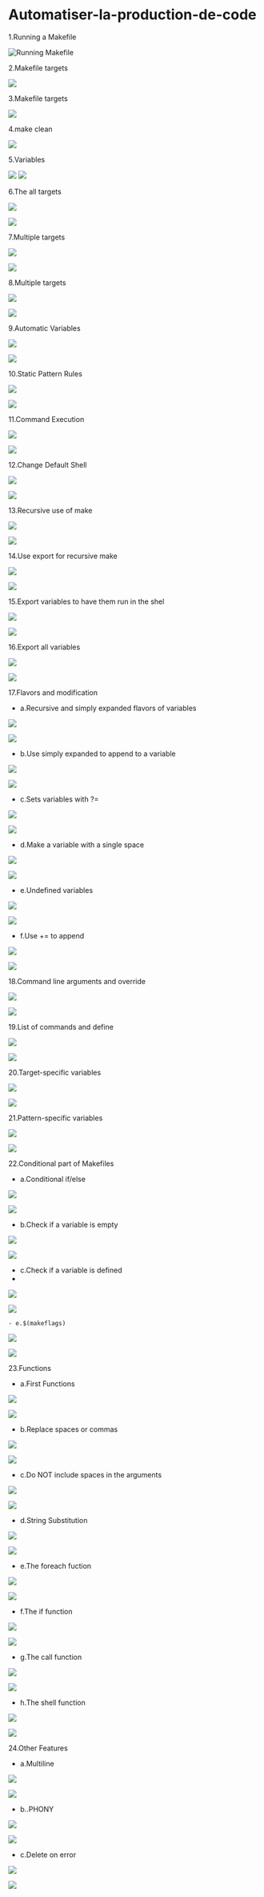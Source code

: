 # Automatiser-la-production-de-code

 1.Running a Makefile
 
  ![](screenes/a1.PNG? "Running Makefile")

 2.Makefile targets
 
   ![](screenes/a2.PNG)
   
 3.Makefile targets
 
   ![](screenes/a4.PNG)
   
 4.make clean
 
   ![](screenes/a5.PNG)
 
 5.Variables
 
   ![](screenes/variables2.PNG)
   ![](screenes/variables1.PNG)
 
 6.The all targets
 
   ![](screenes/all-2.PNG)
   
   ![](screenes/all-1.PNG)
   
 7.Multiple targets
  
   ![](screenes/multipletargets1.PNG)
   
   ![](screenes/multipletargets2.PNG)
   
 8.Multiple targets
  
   ![](screenes/multipletargets1.PNG)
   
   ![](screenes/multipletargets2.PNG)
 
 9.Automatic Variables
 
   ![](screenes/automatic-v1.PNG)
   
   ![](screenes/automatic-v2.PNG)
   
 10.Static Pattern Rules
     
   ![](screenes/staticpatternrules1.PNG)
   
   ![](screenes/staticpattern2.PNG)
   
 11.Command Execution
 
   ![](screenes/cmdexecution1.PNG)
   
   ![](screenes/cmdexecution2.PNG)
 
 12.Change Default Shell
 
   ![](screenes/change-default-shell.PNG)
   
   ![](screenes/changedefaultshell2.PNG)
   
 13.Recursive use of make
 
   ![](screenes/1.PNG)
   
   ![](screenes/2.PNG)
   
 14.Use export for recursive make
   
   ![](screenes/3.PNG)
   
   ![](screenes/4.PNG)
   
 15.Export variables to have them run in the shel
   
   ![](screenes/5.PNG)
   
   ![](screenes/6.PNG)
   
 16.Export all variables
   
   ![](screenes/7.PNG)
   
   ![](screenes/8.PNG)
   
 17.Flavors and modification
   
   - a.Recursive and simply expanded flavors of variables
 
   ![](screenes/9.PNG)
   
   ![](screenes/10.PNG)
   
  - b.Use simply expanded to append to a variable
 
   ![](screenes/11.PNG)
   
   ![](screenes/12.PNG)
   
   - c.Sets variables with ?= 
 
   ![](screenes/13.PNG)
   
   ![](screenes/14.PNG)

   - d.Make a variable with a single space
 
   ![](screenes/15.PNG)
   
   ![](screenes/16.PNG)
   
   - e.Undefined variables
   
   ![](screenes/17.PNG)
   
   ![](screenes/18.PNG)
   
   - f.Use += to append
   
   ![](screenes/19.PNG)
   
   ![](screenes/20.PNG)
   
 18.Command line arguments and override
 
   ![](screenes/21.PNG)
   
   ![](screenes/22.PNG)
 
 19.List of commands and define
 
   ![](screenes/23.PNG)
   
   ![](screenes/24.PNG)
   
 20.Target-specific variables
   
   ![](screenes/25.PNG)
   
   ![](screenes/26.PNG)
   
 21.Pattern-specific variables
   
   ![](screenes/27.PNG)
   
   ![](screenes/28.PNG)
    
 22.Conditional part of Makefiles
 
   - a.Conditional if/else
   
   ![](screenes/29.PNG)
   
   ![](screenes/30.PNG)
    
   - b.Check if a variable is empty
   
   ![](screenes/31.PNG)
   
   ![](screenes/32.PNG)
   
   - c.Check if a variable is defined
   - 
   ![](screenes/33.PNG)
   
   ![](screenes/34.PNG)
   
    - e.$(makeflags)
   
   ![](screenes/35.PNG)
   
   ![](screenes/36.PNG)
   
   
 23.Functions
 
   - a.First Functions
   
   ![](screenes/39.PNG)
   
   ![](screenes/40.PNG)
    
   - b.Replace spaces or commas
   
   ![](screenes/39.PNG)
   
   ![](screenes/40.PNG)
    
   - c.Do NOT include spaces in the arguments 
   
   ![](screenes/41.PNG)
   
   ![](screenes/42.PNG)
   
   - d.String Substitution
   
   ![](screenes/43.PNG)
   
   ![](screenes/44.PNG)
   
   - e.The foreach fuction
   
   ![](screenes/45.PNG)
   
   ![](screenes/46.PNG)
   
   - f.The if function
   
   ![](screenes/47.PNG)
   
   ![](screenes/48.PNG)
   
   - g.The call function
    
   ![](screenes/49.PNG)
   
   ![](screenes/50.PNG)
   
   
   - h.The shell function
    
   ![](screenes/51.PNG)
   
   ![](screenes/52.PNG)
   
  24.Other Features
    
   - a.Multiline
    
   ![](screenes/53.PNG)
   
   ![](screenes/54.PNG)
   
    
   - b..PHONY
    
   ![](screenes/55.PNG)
   
   ![](screenes/56.PNG)
   
   - c.Delete on error
    
   ![](screenes/57.PNG)
   
   ![](screenes/58.PNG)
   
   
     
 
 
  
          
         
